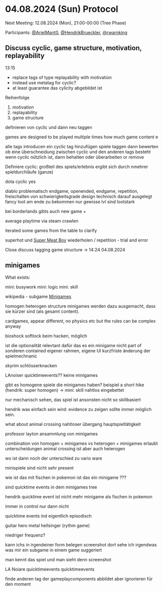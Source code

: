 # 04.08.2024 (Sun) Protocol

Next Meeting: 12.08.2024 (Mon), 21:00-00:00 (Tree Phase)

Participants: [@ArielMant0](https://github.com/ArielMant0), [@HendrikBrueckler](https://github.com/HendrikBrueckler), [@rwarnking](https://github.com/rwarnking)

## Discuss cyclic, game structure, motivation, replayability

13:15

- replace tags of type replayability with motivation
- instead use metatag for cyclic?
- at least guarantee das cylicity abgebildet ist

Reihenfolge

1. motivation
2. replayability
3. game structure

definieren von cyclic und dann neu taggen

games are designed to be played multiple times
how much game content e

alle tags introducen
ein cyclic tag hinzufügen
spiele taggen
dann bewerten ob eine überschneidung zwischen cyclic und den anderen tags besteht
wenn cyclic nützlich ist, dann behalten oder überarbeiten or remove

Definiere cyclic:
großteil des spiels/erlebnis ergibt sich durch nmehrer spieldurchläufe (ganze)

dota cyclic yes

diablo problematisch
endgame, openended, endgame, repetition, freischalten von schwierigkeitsgrade
design technisch darauf ausgelegt fancy loot am ende zu bekommen
nur gewisse lvl sind lootstark

bei borderlands gibts auch new game +

average playtime via steam crawlen

iterated some games from the table to clarify

superhot und [Super Meat Boy](https://store.steampowered.com/app/40800/Super_Meat_Boy/) wiederholen / repetition - trial and error

Close discuss tagging game structure
→ 14:24 04.08.2024

## minigames

What exists:

mini: busywork
mini: logic
mini: skill

wikipedia - subgame [Minigames](https://en.wikipedia.org/wiki/Minigame)

homogen heterogen structure
minigames werden dazu ausgemacht, dass sie kürzer sind (als gesamt content).

cardgames, appear different, no physics etc
but the rules can be complex anyway

bioshock softlock beim hacken, möglich

ist die optionalität relevtant dafür das es ein minigame
nicht part of sonderen contained
eigener rahmen, eigene UI
kurzfriste änderung der spielmechnanic

skyrim schlösserknacken

LAnoiser quicktimeevents?? keine minigames

gibt es homogene spiele die minigames haben?
beispiel a short hike (hendrik: super homogen)
→ mini: skill
nahtlos eingebettet

nur mechanisch sehen, das spiel ist ansonsten nicht so skillbasiert

hendrik was einfach sein wird:
evidence zu zeigen sollte immer möglich sein.

what about animal crossing
nahtloser übergang
hauptspieltätigkeit

professor layton ansammlung von minigames

combination von homogen + minigames vs heterogen + minigames
erlaubt unterscheidungen
animal crossing ist aber auch heterogen

wo ist dann noch der unterschied zu vario ware

minispiele sind nicht sehr present

wie ist das mit fischen in pokemon
ist das ein minigame ???

sind quicktime events in dem minigames tree

hendrik quicktime event ist nicht mehr minigame als fischen in pokemon

immer in control nur dann nicht

quicktime events ind eigentlich episodisch

guitar hero
metal hellsinger (rythm game)

niedriger frequenz?

kann ichs in irgendeiner form belegen
screenshot
dort sehe ich irgendwas was mir ein subgame in einem game suggeriert

man kennt das spiel und man sieht denn screenshot

LA Noiare quicktimeevents quicktimeevents

finde anderen tag der gameplaycomponents abbildet
aber ignorieren für den moment
